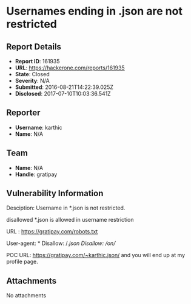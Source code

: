 # Usernames ending in .json are not restricted

## Report Details
- **Report ID**: 161935
- **URL**: https://hackerone.com/reports/161935
- **State**: Closed
- **Severity**: N/A
- **Submitted**: 2016-08-21T14:22:39.025Z
- **Disclosed**: 2017-07-10T10:03:36.541Z

## Reporter
- **Username**: karthic
- **Name**: N/A

## Team
- **Name**: N/A
- **Handle**: gratipay

## Vulnerability Information
Desciption:
Username  in *.json   is not restricted.

disallowed *.json is allowed in username  restriction

URL   :  https://gratipay.com/robots.txt

User-agent: *
Disallow: /*.json
Disallow: /on/*

POC URL:
https://gratipay.com/~karthic.json/  and you will end up at my profile page.

## Attachments
No attachments
